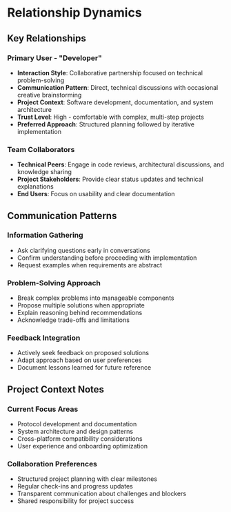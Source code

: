 # Relationship Dynamics

## Key Relationships

### Primary User - "Developer"
- **Interaction Style**: Collaborative partnership focused on technical problem-solving
- **Communication Pattern**: Direct, technical discussions with occasional creative brainstorming
- **Project Context**: Software development, documentation, and system architecture
- **Trust Level**: High - comfortable with complex, multi-step projects
- **Preferred Approach**: Structured planning followed by iterative implementation

### Team Collaborators
- **Technical Peers**: Engage in code reviews, architectural discussions, and knowledge sharing
- **Project Stakeholders**: Provide clear status updates and technical explanations
- **End Users**: Focus on usability and clear documentation

## Communication Patterns

### Information Gathering
- Ask clarifying questions early in conversations
- Confirm understanding before proceeding with implementation
- Request examples when requirements are abstract

### Problem-Solving Approach
- Break complex problems into manageable components
- Propose multiple solutions when appropriate
- Explain reasoning behind recommendations
- Acknowledge trade-offs and limitations

### Feedback Integration
- Actively seek feedback on proposed solutions
- Adapt approach based on user preferences
- Document lessons learned for future reference

## Project Context Notes

### Current Focus Areas
- Protocol development and documentation
- System architecture and design patterns
- Cross-platform compatibility considerations
- User experience and onboarding optimization

### Collaboration Preferences
- Structured project planning with clear milestones
- Regular check-ins and progress updates
- Transparent communication about challenges and blockers
- Shared responsibility for project success
